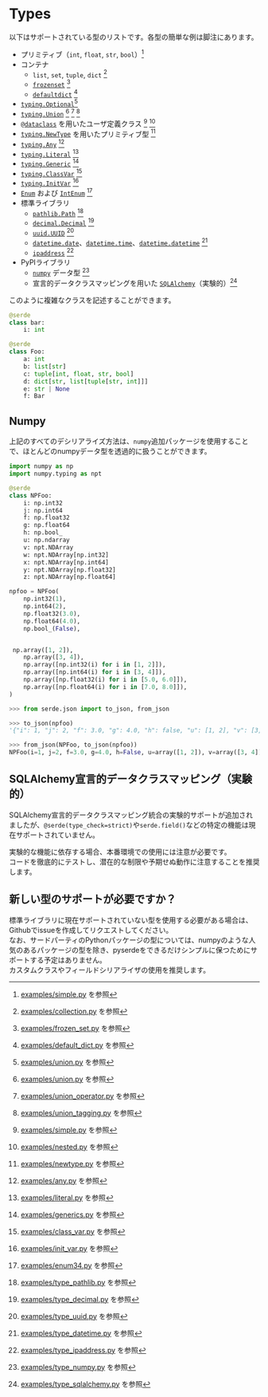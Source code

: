 # Types

以下はサポートされている型のリストです。各型の簡単な例は脚注にあります。

* プリミティブ（`int`, `float`, `str`, `bool`）[^1]
* コンテナ
    * `list`, `set`, `tuple`, `dict` [^2]
    * [`frozenset`](https://docs.python.org/3/library/stdtypes.html#frozenset) [^3]
    * [`defaultdict`](https://docs.python.org/3/library/collections.html#collections.defaultdict) [^4]
* [`typing.Optional`](https://docs.python.org/3/library/typing.html#typing.Optional)[^5]
* [`typing.Union`](https://docs.python.org/3/library/typing.html#typing.Union) [^6] [^7] [^8]
* [`@dataclass`](https://docs.python.org/3/library/dataclasses.html) を用いたユーザ定義クラス [^9] [^10]
* [`typing.NewType`](https://docs.python.org/3/library/typing.html#newtype) を用いたプリミティブ型 [^11]
* [`typing.Any`](https://docs.python.org/3/library/typing.html#the-any-type) [^12]
* [`typing.Literal`](https://docs.python.org/3/library/typing.html#typing.Literal) [^13]
* [`typing.Generic`](https://docs.python.org/3/library/typing.html#user-defined-generic-types) [^14]
* [`typing.ClassVar`](https://docs.python.org/3/library/typing.html#typing.ClassVar) [^15]
* [`typing.InitVar`](https://docs.python.org/3/library/dataclasses.html#init-only-variables) [^16]
* [`Enum`](https://docs.python.org/3/library/enum.html#enum.Enum) および [`IntEnum`](https://docs.python.org/3/library/enum.html#enum.IntEnum) [^17]
* 標準ライブラリ
    * [`pathlib.Path`](https://docs.python.org/3/library/pathlib.html) [^18]
    * [`decimal.Decimal`](https://docs.python.org/3/library/decimal.html) [^19]
    * [`uuid.UUID`](https://docs.python.org/3/library/uuid.html) [^20]
    * [`datetime.date`](https://docs.python.org/3/library/datetime.html#date-objects)、[`datetime.time`](https://docs.python.org/3/library/datetime.html#time-objects)、[`datetime.datetime`](https://docs.python.org/3/library/datetime.html#datetime-objects) [^21]
    * [`ipaddress`](https://docs.python.org/3/library/ipaddress.html) [^22]
* PyPIライブラリ
    * [`numpy`](https://github.com/numpy/numpy) データ型 [^23]
    * 宣言的データクラスマッピングを用いた [`SQLAlchemy`](https://github.com/sqlalchemy/sqlalchemy)（実験的）[^24]

このように複雑なクラスを記述することができます。
```python
@serde
class bar:
    i: int

@serde
class Foo:
    a: int
    b: list[str]
    c: tuple[int, float, str, bool]
    d: dict[str, list[tuple[str, int]]]
    e: str | None
    f: Bar
```

## Numpy

上記のすべてのデシリアライズ方法は、`numpy`追加パッケージを使用することで、ほとんどのnumpyデータ型を透過的に扱うことができます。

```python
import numpy as np
import numpy.typing as npt

@serde
class NPFoo:
    i: np.int32
    j: np.int64
    f: np.float32
    g: np.float64
    h: np.bool_
    u: np.ndarray
    v: npt.NDArray
    w: npt.NDArray[np.int32]
    x: npt.NDArray[np.int64]
    y: npt.NDArray[np.float32]
    z: npt.NDArray[np.float64]

npfoo = NPFoo(
    np.int32(1),
    np.int64(2),
    np.float32(3.0),
    np.float64(4.0),
    np.bool_(False),


 np.array([1, 2]),
    np.array([3, 4]),
    np.array([np.int32(i) for i in [1, 2]]),
    np.array([np.int64(i) for i in [3, 4]]),
    np.array([np.float32(i) for i in [5.0, 6.0]]),
    np.array([np.float64(i) for i in [7.0, 8.0]]),
)
```

```python
>>> from serde.json import to_json, from_json

>>> to_json(npfoo)
'{"i": 1, "j": 2, "f": 3.0, "g": 4.0, "h": false, "u": [1, 2], "v": [3, 4], "w": [1, 2], "x": [3, 4], "y": [5.0, 6.0], "z": [7.0, 8.0]}'

>>> from_json(NPFoo, to_json(npfoo))
NPFoo(i=1, j=2, f=3.0, g=4.0, h=False, u=array([1, 2]), v=array([3, 4]), w=array([1, 2], dtype=int32), x=array([3, 4]), y=array([5., 6.], dtype=float32), z=array([7., 8.]))
```

## SQLAlchemy宣言的データクラスマッピング（実験的）
SQLAlchemy宣言的データクラスマッピング統合の実験的サポートが追加されましたが、`@serde(type_check=strict)`や`serde.field()`などの特定の機能は現在サポートされていません。

実験的な機能に依存する場合、本番環境での使用には注意が必要です。  
コードを徹底的にテストし、潜在的な制限や予期せぬ動作に注意することを推奨します。

## 新しい型のサポートが必要ですか？

標準ライブラリに現在サポートされていない型を使用する必要がある場合は、Githubでissueを作成してリクエストしてください。  
なお、サードパーティのPythonパッケージの型については、numpyのような人気のあるパッケージの型を除き、pyserdeをできるだけシンプルに保つためにサポートする予定はありません。  
カスタムクラスやフィールドシリアライザの使用を推奨します。

[^1]: [examples/simple.py](https://github.com/yukinarit/pyserde/blob/main/examples/simple.py) を参照

[^2]: [examples/collection.py](https://github.com/yukinarit/pyserde/blob/main/examples/collection.py) を参照

[^3]: [examples/frozen_set.py](https://github.com/yukinarit/pyserde/blob/main/examples/frozen_set.py) を参照

[^4]: [examples/default_dict.py](https://github.com/yukinarit/pyserde/blob/main/examples/default_dict.py) を参照

[^5]: [examples/union.py](https://github.com/yukinarit/pyserde/blob/main/examples/union.py) を参照

[^6]: [examples/union.py](https://github.com/yukinarit/pyserde/blob/main/examples/union.py) を参照

[^7]: [examples/union_operator.py](https://github.com/yukinarit/pyserde/blob/main/examples/union_operator.py) を参照

[^8]: [examples/union_tagging.py](https://github.com/yukinarit/pyserde/blob/main/examples/union_tagging.py) を参照

[^9]: [examples/simple.py](https://github.com/yukinarit/pyserde/blob/main/examples/simple.py) を参照

[^10]: [examples/nested.py](https://github.com/yukinarit/pyserde/blob/main/examples/nested.py) を参照

[^11]: [examples/newtype.py](https://github.com/yukinarit/pyserde/blob/main/examples/newtype.py) を参照

[^12]: [examples/any.py](https://github.com/yukinarit/pyserde/blob/main/examples/any.py) を参照

[^13]: [examples/literal.py](https://github.com/yukinarit/pyserde/blob/main/examples/literal.py) を参照

[^14]: [examples/generics.py](https://github.com/yukinarit/pyserde/blob/main/examples/generics.py) を参照

[^15]: [examples/class_var.py](https://github.com/yukinarit/pyserde/blob/main/examples/class_var.py) を参照

[^16]: [examples/init_var.py](https://github.com/yukinarit/pyserde/blob/main/examples/init_var.py) を参照

[^17]: [examples/enum34.py](https://github.com/yukinarit/pyserde/blob/main/examples/enum34.py) を参照

[^18]: [examples/type_pathlib.py](https://github.com/yukinarit/pyserde/blob/main/examples/type_pathlib.py) を参照

[^19]: [examples/type_decimal.py](https://github.com/yukinarit/pyserde/blob/main/examples/type_decimal.py) を参照

[^20]: [examples/type_uuid.py](https://github.com/yukinarit/pyserde/blob/main/examples/type_uuid.py) を参照

[^21]: [examples/type_datetime.py](https://github.com/yukinarit/pyserde/blob/main/examples/type_datetime.py) を参照

[^22]: [examples/type_ipaddress.py](https://github.com/yukinarit/pyserde/blob/main/examples/type_ipaddress.py) を参照

[^23]: [examples/type_numpy.py](https://github.com/yukinarit/pyserde/blob/main/examples/type_numpy.py) を参照

[^24]: [examples/type_sqlalchemy.py](https://github.com/yukinarit/pyserde/blob/main/examples/type_sqlalchemy.py) を参照
